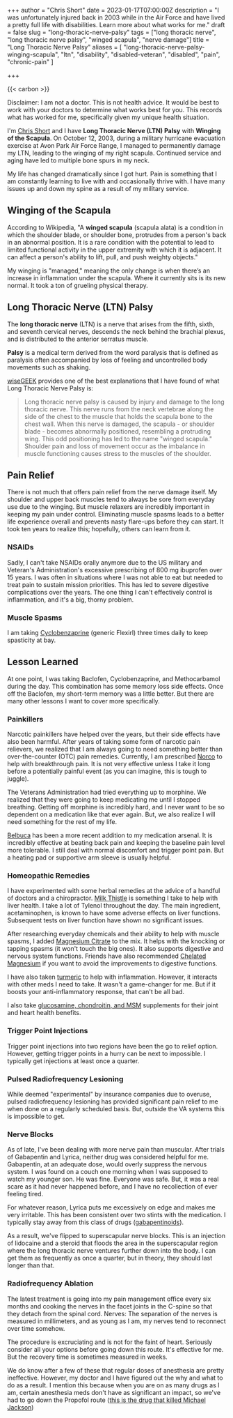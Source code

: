 +++
author = "Chris Short"
date = 2023-01-17T07:00:00Z
description = "I was unfortunately injured back in 2003 while in the Air Force and have lived a pretty full life with disabilities. Learn more about what works for me."
draft = false
slug = "long-thoracic-nerve-palsy"
tags = ["long thoracic nerve", "long thoracic nerve palsy", "winged scapula", "nerve damage"]
title = "Long Thoracic Nerve Palsy"
aliases = [
    "long-thoracic-nerve-palsy-winging-scapula",
    "ltn",
    "disability",
    "disabled-veteran",
    "disabled",
    "pain",
    "chronic-pain"
]

+++

{{< carbon >}}

Disclaimer: I am not a doctor. This is not health advice. It would be best to work with your doctors to determine what works best for you. This records what has worked for me, specifically given my unique health situation.

I'm [Chris Short](/about) and I have **Long Thoracic Nerve (LTN) Palsy** with **Winging of the Scapula**. On October 12, 2003, during a military hurricane evacuation exercise at Avon Park Air Force Range, I managed to permanently damage my LTN, leading to the winging of my right scapula. Continued service and aging have led to multiple bone spurs in my neck.

My life has changed dramatically since I got hurt. Pain is something that I am constantly learning to live with and occasionally thrive with. I have many issues up and down my spine as a result of my military service.

## Winging of the Scapula

According to Wikipedia, "A **winged scapula** (scapula alata) is a condition in which the shoulder blade, or shoulder bone, protrudes from a person's back in an abnormal position. It is a rare condition with the potential to lead to limited functional activity in the upper extremity with which it is adjacent. It can affect a person's ability to lift, pull, and push weighty objects."

My winging is "managed," meaning the only change is when there’s an increase in inflammation under the scapula. Where it currently sits is its new normal. It took a ton of grueling physical therapy.

## Long Thoracic Nerve (LTN) Palsy

The **long thoracic nerve** (LTN) is a nerve that arises from the fifth, sixth, and seventh cervical nerves, descends the neck behind the brachial plexus, and is distributed to the anterior serratus muscle.

**Palsy** is a medical term derived from the word paralysis that is defined as paralysis often accompanied by loss of feeling and uncontrolled body movements such as shaking.

[wiseGEEK](http://www.wisegeek.com/what-is-long-thoracic-nerve-palsy.htm) provides one of the best explanations that I have found of what Long Thoracic Nerve Palsy is:

> Long thoracic nerve palsy is caused by injury and damage to the long thoracic nerve. This nerve runs from the neck vertebrae along the side of the chest to the muscle that holds the scapula bone to the chest wall. When this nerve is damaged, the scapula - or shoulder blade - becomes abnormally positioned, resembling a protruding wing. This odd positioning has led to the name "winged scapula." Shoulder pain and loss of movement occur as the imbalance in muscle functioning causes stress to the muscles of the shoulder.

## Pain Relief

There is not much that offers pain relief from the nerve damage itself. My shoulder and upper back muscles tend to always be sore from everyday use due to the winging. But muscle relaxers are incredibly important in keeping my pain under control. Eliminating muscle spasms leads to a better life experience overall and prevents nasty flare-ups before they can start. It took ten years to realize this; hopefully, others can learn from it.

### NSAIDs

Sadly, I can't take NSAIDs orally anymore due to the US military and Veteran's Administration's excessive prescribing of 800 mg ibuprofen over 15 years. I was often in situations where I was not able to eat but needed to treat pain to sustain mission priorities. This has led to severe digestive complications over the years. The one thing I can't effectively control is inflammation, and it's a big, thorny problem.

### Muscle Spasms

I am taking [Cyclobenzaprine](https://en.m.wikipedia.org/wiki/Cyclobenzaprine) (generic Flexirl) three times daily to keep spasticity at bay.

## Lesson Learned

At one point, I was taking Baclofen, Cyclobenzaprine, and Methocarbamol during the day. This combination has some memory loss side effects. Once off the Baclofen, my short-term memory was a little better. But there are many other lessons I want to cover more specifically.

### Painkillers

Narcotic painkillers have helped over the years, but their side effects have also been harmful. After years of taking some form of narcotic pain relievers, we realized that I am always going to need something better than over-the-counter (OTC) pain remedies. Currently, I am prescribed [Norco](https://en.wikipedia.org/wiki/Hydrocodone/paracetamol) to help with breakthrough pain. It is not very effective unless I take it long before a potentially painful event (as you can imagine, this is tough to juggle).

The Veterans Administration had tried everything up to morphine. We realized that they were going to keep medicating me until I stopped breathing. Getting off morphine is incredibly hard, and I never want to be so dependent on a medication like that ever again. But, we also realize I will need something for the rest of my life.

[Belbuca](https://www.belbuca.com/) has been a more recent addition to my medication arsenal. It is incredibly effective at beating back pain and keeping the baseline pain level more tolerable. I still deal with normal discomfort and trigger point pain. But a heating pad or supportive arm sleeve is usually helpful.

### Homeopathic Remedies

I have experimented with some herbal remedies at the advice of a handful of doctors and a chiropractor. [Milk Thistle](https://amzn.to/3tYiWau) is something I take to help with liver health. I take a lot of Tylenol throughout the day. The main ingredient, acetaminophen, is known to have some adverse effects on liver functions. Subsequent tests on liver function have shown no significant issues.

After researching everyday chemicals and their ability to help with muscle spasms, I added [Magnesium Citrate](https://amzn.to/3Hq3g2V) to the mix. It helps with the knocking or tapping spasms (it won't touch the big ones). It also supports digestive and nervous system functions. Friends have also recommended [Chelated Magnesium](https://amzn.to/3S3QN9P) if you want to avoid the improvements to digestive functions.

I have also taken [turmeric](https://amzn.to/3S3QN9P) to help with inflammation. However, it interacts with other meds I need to take. It wasn't a game-changer for me. But if it boosts your anti-inflammatory response, that can't be all bad.

I also take [glucosamine, chondroitin, and MSM](https://amzn.to/48VgrEO) supplements for their joint and heart health benefits.

### Trigger Point Injections

Trigger point injections into two regions have been the go to relief option. However, getting trigger points in a hurry can be next to impossible. I typically get injections at least once a quarter.

### Pulsed Radiofrequency Lesioning

While deemed "experimental" by insurance companies due to overuse, pulsed radiofrequency lesioning has provided significant pain relief to me when done on a regularly scheduled basis. But, outside the VA systems this is impossible to get.

### Nerve Blocks

As of late, I've been dealing with more nerve pain than muscular. After trials of Gabapentin and Lyrica, neither drug was considered helpful for me. Gabapentin, at an adequate dose, would overly suppress the nervous system. I was found on a couch one morning when I was supposed to watch my younger son. He was fine. Everyone was safe. But, it was a real scare as it had never happened before, and I have no recollection of ever feeling tired.

For whatever reason, Lyrica puts me excessively on edge and makes me very irritable. This has been consistent over two stints with the medication. I typically stay away from this class of drugs ([gabapentinoids](https://en.wikipedia.org/wiki/Gabapentinoid)).

As a result, we've flipped to superscapular nerve blocks. This is an injection of lidocaine and a steroid that floods the area in the superscapular region where the long thoracic nerve ventures further down into the body. I can get them as frequently as once a quarter, but in theory, they should last longer than that.

### Radiofrequency Ablation

The latest treatment is going into my pain management office every six months and cooking the nerves in the facet joints in the C-spine so that they detach from the spinal cord. Nerves: The separation of the nerves is measured in millimeters, and as young as I am, my nerves tend to reconnect over time somehow.

The procedure is excruciating and is not for the faint of heart. Seriously consider all your options before going down this route. It's effective for me. But the recovery time is sometimes measured in weeks.

We do know after a few of these that regular doses of anesthesia are pretty ineffective. However, my doctor and I have figured out the why and what to do as a result. I mention this because when you are on as many drugs as I am, certain anesthesia meds don't have as significant an impact, so we've had to go down the Propofol route ([this is the drug that killed Michael Jackson](https://shortcdn.com/chrisshort/Propofol_the_drug_that_killed_Michael_Jackson-Harvard_Health.pdf))

